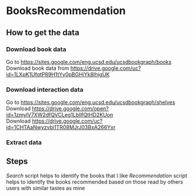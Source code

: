 # BooksRecommendation  

## How to get the data  

### Download book data   
Go to https://sites.google.com/eng.ucsd.edu/ucsdbookgraph/books  
Download book data from https://drive.google.com/uc?id=1LXpK1UfqtP89H1tYy0pBGHjYk8IhigUK  
  
### Download interaction data  
Go to https://sites.google.com/eng.ucsd.edu/ucsdbookgraph/shelves  
Download https://drive.google.com/open?id=1zmylV7XW2dfQVCLeg1LbllfQtHD2KUon   
Download https://drive.google.com/uc?id=1CHTAaNwyzvbi1TR08MJrJ03BxA266Yxr   

### Extract data

## Steps

*Search* script helps to identify the books that I like
*Recommendation* script helps to identify the books recommended based on those read by others users with similar tastes as mine
